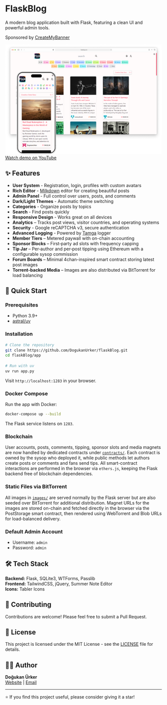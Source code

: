 # FlaskBlog

A modern blog application built with Flask, featuring a clean UI and powerful admin tools. 

Sponsored by [CreateMyBanner](https://createmybanner.com)

![FlaskBlog Light Theme](/images/Light.png)
[Watch demo on YouTube](https://youtu.be/WyIpAlSp2RM)

## ✨ Features

- **User System** - Registration, login, profiles with custom avatars
- **Rich Editor** - [Milkdown](https://milkdown.dev/) editor for creating beautiful posts
- **Admin Panel** - Full control over users, posts, and comments
- **Dark/Light Themes** - Automatic theme switching
- **Categories** - Organize posts by topics
- **Search** - Find posts quickly
- **Responsive Design** - Works great on all devices
- **Analytics** – Tracks post views, visitor countries, and operating systems
- **Security** - Google reCAPTCHA v3, secure authentication
- **Advanced Logging** - Powered by [Tamga](https://github.com/dogukanurker/tamga) logger
- **Member Tiers** – Metered paywall with on-chain accounting
- **Sponsor Blocks** – First‑party ad slots with frequency capping
- **Tip Jar** – Per‑author and per‑post tipping using Ethereum with a configurable sysop commission
- **Forum Boards** – Minimal 4chan-inspired smart contract storing latest post images
- **Torrent-backed Media** – Images are also distributed via BitTorrent for load balancing

## 🚀 Quick Start

### Prerequisites
- Python 3.9+
- [astral/uv](https://docs.astral.sh/uv/)

### Installation

```bash
# Clone the repository
git clone https://github.com/DogukanUrker/flaskBlog.git
cd flaskBlog/app

# Run with uv
uv run app.py
```

Visit `http://localhost:1283` in your browser.

### Docker Compose

Run the app with Docker:

```bash
docker-compose up --build
```

The Flask service listens on `1283`.

### Blockchain

User accounts, posts, comments, tipping, sponsor slots and media magnets are now handled by dedicated contracts under [`contracts/`](contracts/). Each contract is owned by the sysop who deployed it, while public methods let authors create posts or comments and fans send tips. All smart-contract interactions are performed in the browser via `ethers.js`, keeping the Flask backend free of blockchain dependencies.

### Static Files via BitTorrent

All images in [`images/`](images/) are served normally by the Flask server but
are also seeded over BitTorrent for additional distribution. Magnet URLs for
the images are stored on-chain and fetched directly in the browser via the
PostStorage smart contract, then rendered using WebTorrent and Blob URLs for
load-balanced delivery.

### Default Admin Account
- Username: `admin`
- Password: `admin`

## 🛠️ Tech Stack

**Backend:** Flask, SQLite3, WTForms, Passlib \
**Frontend:** TailwindCSS, jQuery, Summer Note Editor \
**Icons:** Tabler Icons

## 🤝 Contributing

Contributions are welcome! Please feel free to submit a Pull Request.

## 📄 License

This project is licensed under the MIT License - see the [LICENSE](LICENSE) file for details.

## 👨‍💻 Author

**Doğukan Ürker** \
[Website](https://dogukanurker.com) | [Email](mailto:dogukanurker@icloud.com)

---

⭐ If you find this project useful, please consider giving it a star!
